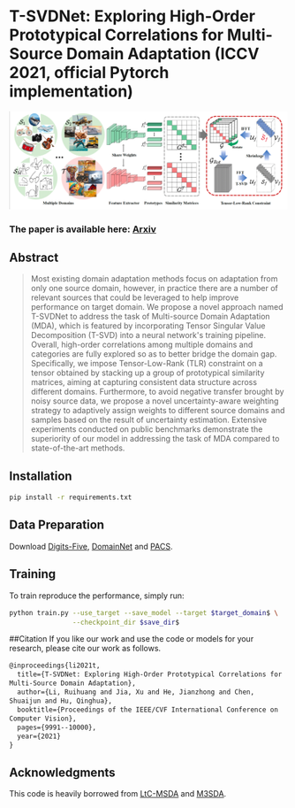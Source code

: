 # T-SVDNet: Exploring High-Order Prototypical Correlations for Multi-Source Domain Adaptation (ICCV 2021, official Pytorch implementation)
![Teaser](docs/overview.png)
### The paper is available here: [Arxiv](https://arxiv.org/abs/2107.14447)
<!-- <br> -->
## Abstract
>Most existing domain adaptation methods focus on adaptation from only one source domain, however, in practice there are a number of relevant sources that could be leveraged to help improve performance on target domain. We propose a novel approach named T-SVDNet to address the task of Multi-source Domain Adaptation (MDA), which is featured by incorporating Tensor Singular Value Decomposition (T-SVD) into a neural network's training pipeline. Overall, high-order correlations among multiple domains and categories are fully explored so as to better bridge the domain gap. Specifically, we impose Tensor-Low-Rank (TLR) constraint on a tensor obtained by stacking up a group of prototypical similarity matrices, aiming at capturing consistent data structure across different domains. Furthermore, to avoid negative transfer brought by noisy source data, we propose a novel uncertainty-aware weighting strategy to adaptively assign weights to different source domains and samples based on the result of uncertainty estimation. Extensive experiments conducted on public benchmarks demonstrate the superiority of our model in addressing the task of MDA compared to state-of-the-art methods.

## Installation
```bash
pip install -r requirements.txt
```
## Data Preparation
Download [Digits-Five](https://drive.google.com/open?id=1A4RJOFj4BJkmliiEL7g9WzNIDUHLxfmm), [DomainNet](http://ai.bu.edu/M3SDA/) and [PACS](https://github.com/MachineLearning2020/Homework3-PACS).

## Training 
To train reproduce the performance, simply run:
```bash
python train.py --use_target --save_model --target $target_domain$ \
                --checkpoint_dir $save_dir$
```

##Citation
If you like our work and use the code or models for your research, please cite our work as follows.
```
@inproceedings{li2021t,
  title={T-SVDNet: Exploring High-Order Prototypical Correlations for Multi-Source Domain Adaptation},
  author={Li, Ruihuang and Jia, Xu and He, Jianzhong and Chen, Shuaijun and Hu, Qinghua},
  booktitle={Proceedings of the IEEE/CVF International Conference on Computer Vision},
  pages={9991--10000},
  year={2021}
}
```

## Acknowledgments
This code is heavily borrowed from [LtC-MSDA](https://github.com/ChrisAllenMing/LtC-MSDA) and [M3SDA](https://github.com/VisionLearningGroup/VisionLearningGroup.github.io/tree/master/M3SDA/code_MSDA_digit).  
